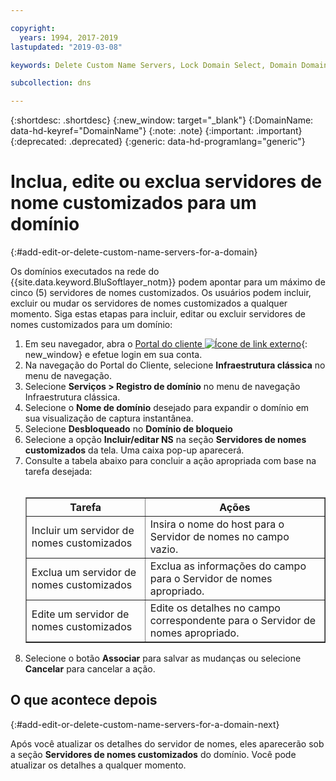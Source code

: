 ```yaml
---

copyright:
  years: 1994, 2017-2019
lastupdated: "2019-03-08"

keywords: Delete Custom Name Servers, Lock Domain Select, Domain Domains

subcollection: dns

---
```



{:shortdesc: .shortdesc}
{:new_window: target="_blank"}
{:DomainName: data-hd-keyref="DomainName"}
{:note: .note}
{:important: .important}
{:deprecated: .deprecated}
{:generic: data-hd-programlang="generic"}

# Inclua, edite ou exclua servidores de nome customizados para um domínio
{:#add-edit-or-delete-custom-name-servers-for-a-domain}

Os domínios executados na rede do {{site.data.keyword.BluSoftlayer_notm}} podem apontar para um máximo de cinco (5) servidores de nomes customizados. Os usuários podem incluir, excluir ou mudar os servidores de nomes customizados a qualquer momento. Siga estas etapas para incluir, editar ou excluir servidores de nomes customizados para um domínio:

1. Em seu navegador, abra o [Portal do cliente ![Ícone de link externo](../../icons/launch-glyph.svg "Ícone de link externo")](https://{DomainName}/){: new_window} e efetue login em sua conta.
2. Na navegação do Portal do Cliente, selecione **Infraestrutura clássica** no menu de navegação.
1. Selecione **Serviços > Registro de domínio** no menu de navegação Infraestrutura clássica.
3. Selecione o **Nome de domínio** desejado para expandir o domínio em sua visualização de captura instantânea.
4. Selecione **Desbloqueado** no **Domínio de bloqueio**
5. Selecione a opção **Incluir/editar NS** na seção **Servidores de nomes customizados** da tela. Uma caixa pop-up aparecerá.
6. Consulte a tabela abaixo para concluir a ação apropriada com base na tarefa desejada:<br/><br/><table border="1"><tbody><tr><th>Tarefa</th><th>Ações</th></tr><tr><td>Incluir um servidor de nomes customizados</td><td>Insira o nome do host para o Servidor de nomes no campo vazio.</td></tr><tr><td>Exclua um servidor de nomes customizados</td><td>Exclua as informações do campo para o Servidor de nomes apropriado.</td></tr><tr><td>Edite um servidor de nomes customizados</td><td>Edite os detalhes no campo correspondente para o Servidor de nomes apropriado.</td></tr></tbody></table>
7. Selecione o botão **Associar** para salvar as mudanças ou selecione **Cancelar** para cancelar a ação.

## O que acontece depois
{:#add-edit-or-delete-custom-name-servers-for-a-domain-next}

Após você atualizar os detalhes do servidor de nomes, eles aparecerão sob a seção **Servidores de nomes customizados** do domínio. Você pode atualizar os detalhes a qualquer momento.
